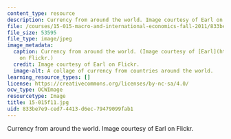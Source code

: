 ```yaml
---
content_type: resource
description: Currency from around the world. Image courtesy of Earl on Flickr.
file: /courses/15-015-macro-and-international-economics-fall-2011/833be7e9ced74413d6ec79479099fab1_15-015f11.jpg
file_size: 53595
file_type: image/jpeg
image_metadata:
  caption: Currency from around the world. (Image courtesy of [Earl](http://www.flickr.com/photos/earlg/182538685/)
    on Flickr.)
  credit: Image courtesy of Earl on Flickr.
  image-alt: A collage of currency from countries around the world.
learning_resource_types: []
license: https://creativecommons.org/licenses/by-nc-sa/4.0/
ocw_type: OCWImage
resourcetype: Image
title: 15-015f11.jpg
uid: 833be7e9-ced7-4413-d6ec-79479099fab1
---
```

Currency from around the world. Image courtesy of Earl on Flickr.